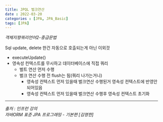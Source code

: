 ```yaml
---
title: JPQL 벌크연산
date : 2022-03-20
categories : [JPA, JPA_Basic]
tags: [JPA]
---
```

*객체지향쿼리언어2-중급문법*

Sql update, delete 한건 자동으로 호출되는게 아닌 이외것

* executeUpdate()
* 영속성 컨텍스트를 무시하고 데이터베이스에 직접 쿼리
  * 벌트 연산 먼저 수행
  * 벌크 연산 수행 전 flush는 됨(쿼리 나가는거니)
    * 영속성 컨텍스트 먼저 있을때 벌크연산 수행된거 영속성 컨텍스트에 반영안되어있음
    * 영속성 컨텍스트 먼저 있을때 벌크연산 수행후 영속성 컨텍스트 초기화
  

*** 
_출처 : 인프런 강의 <br>_
*자바ORM 표준 JPA 프로그래밍 - 기본편 [김영한]*